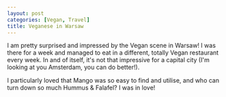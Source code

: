 ```yaml
---
layout: post
categories: [Vegan, Travel]
title: Veganese in Warsaw
---
```

I am pretty surprised and impressed by the Vegan scene in Warsaw! I was there for a week and managed to eat in a different, totally Vegan restaurant every week. In and of itself, it's not that impressive for a capital city (I'm looking at you Amsterdam, you can do better!).

I particularly loved that Mango was so easy to find and utilise, and who can turn down so much Hummus & Falafel? I was in love!
